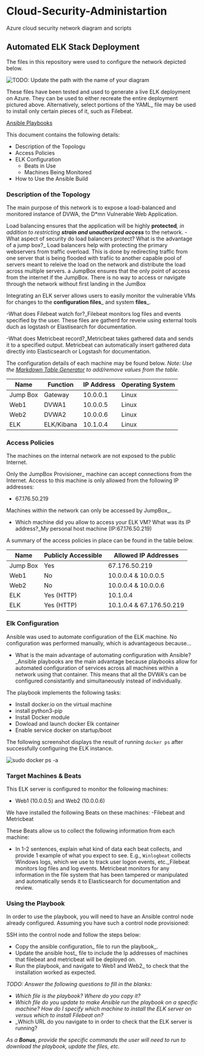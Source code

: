 # Cloud-Security-Administartion
Azure cloud security network diagram and scripts
## Automated ELK Stack Deployment

The files in this repository were used to configure the network depicted below.

![TODO: Update the path with the name of your diagram](Images/diagram_filename.png)

These files have been tested and used to generate a live ELK deployment on Azure. They can be used to either recreate the entire deployment pictured above. Alternatively, select portions of the YAML_ file may be used to install only certain pieces of it, such as Filebeat.

[Ansible Playbooks](https://drive.google.com/drive/folders/1g2Fd8K3v1uw2_Y1VN8LVALgtvCYTF7LO?usp=sharing)


This document contains the following details:
- Description of the Topologu
- Access Policies
- ELK Configuration
  - Beats in Use
  - Machines Being Monitored
- How to Use the Ansible Build


### Description of the Topology

The main purpose of this network is to expose a load-balanced and monitored instance of DVWA, the D*mn Vulnerable Web Application.

Load balancing ensures that the application will be highly **protected**_, in addition to restricting **strain and unauthorized access**_ to the network.
-What aspect of security do load balancers protect? What is the advantage of a jump box?_ Load balancers help with protecting the primary webservers from traffic overload. This is done by redirecting traffic from one server that is being flooded with trafiic to another capable pool of servers meant to releive the load on the network and distribute the load across multiple servers. a JumpBox ensures that the only point of access from the internet if the JumpBox. There is no way to access or navigate through the network without first landing in the JumBox

Integrating an ELK server allows users to easily monitor the vulnerable VMs for changes to the **configuration files**_ and system **files**_.

-What does Filebeat watch for?_Filebeat monitors log files and events specified by the user. These files are gatherd for reveiw using external tools duch as logstash or Elastisearch for documentation. 

-What does Metricbeat record?_Metricbeat takes gathered data and sends it to a specified output. Metricbeat can automatically insert gathered data directly into Elasticsearch or Logstash for documentation.

The configuration details of each machine may be found below.
_Note: Use the [Markdown Table Generator](http://www.tablesgenerator.com/markdown_tables) to add/remove values from the table_.

| Name     | Function  | IP Address | Operating System |
|----------|-----------|------------|------------------|
| Jump Box | Gateway   | 10.0.0.1   | Linux            |
| Web1     | DVWA1     | 10.0.0.5   | Linux            |
| Web2     | DVWA2     | 10.0.0.6   | Linux            |
| ELK      | ELK/Kibana| 10.1.0.4   | Linux            |

### Access Policies

The machines on the internal network are not exposed to the public Internet. 

Only the JumpBox Provisioner_ machine can accept connections from the Internet. Access to this machine is only allowed from the following IP addresses:
- 67.176.50.219

Machines within the network can only be accessed by JumpBox_.
- Which machine did you allow to access your ELK VM? What was its IP address?_My personal host machine (IP:67.176.50.219)

A summary of the access policies in place can be found in the table below.

| Name     | Publicly Accessible | Allowed IP Addresses     |
|----------|---------------------|--------------------------|
| Jump Box | Yes                 | 67.176.50.219            |
| Web1     | No                  | 10.0.0.4 & 10.0.0.5      |
| Web2     | No                  | 10.0.0.4 & 10.0.0.6      |
| ELK      | Yes (HTTP)          | 10.1.0.4                 |
| ELK      | Yes (HTTP)          | 10.1.0.4 & 67.176.50.219 |

### Elk Configuration

Ansible was used to automate configuration of the ELK machine. No configuration was performed manually, which is advantageous because...
- What is the main advantage of automating configuration with Ansible?_Ansible playbooks are the main advantage because playbooks allow for automated configuration of services across all machines within a network using that container. This means that all the DVWA's can be configured consistantly and simultaneously instead of individually. 

The playbook implements the following tasks:
- Install docker.io on the virtual machine
- install python3-pip
- Install Docker module
- Dowload and launch docker Elk container
- Enable service docker on startup/boot

The following screenshot displays the result of running `docker ps` after successfully configuring the ELK instance.

![sudo docker ps -a](https://user-images.githubusercontent.com/89329304/148287830-14c3ca64-2b82-4695-8464-6f05820c5a06.png)

 
### Target Machines & Beats
This ELK server is configured to monitor the following machines:
- Web1 (10.0.0.5) and Web2 (10.0.0.6)

We have installed the following Beats on these machines:
-Filebeat and Metricbeat

These Beats allow us to collect the following information from each machine:
- In 1-2 sentences, explain what kind of data each beat collects, and provide 1 example of what you expect to see. E.g., `Winlogbeat` collects Windows logs, which we use to track user logon events, etc._Filebeat monitors log files and log events. Metricbeat monitors for any information in the file system that has been tampered or manipulated and automatically sends it to Elasticsearch for documentation and review. 

### Using the Playbook
In order to use the playbook, you will need to have an Ansible control node already configured. Assuming you have such a control node provisioned: 

SSH into the control node and follow the steps below:
- Copy the ansible configuration_ file to run the playbook_.
- Update the ansible host_ file to include the Ip addresses of machines that filebeat and metricbeat will be deployed on. 
- Run the playbook, and navigate to Web1 and Web2_ to check that the installation worked as expected.

_TODO: Answer the following questions to fill in the blanks:_
- _Which file is the playbook? Where do you copy it?_
- _Which file do you update to make Ansible run the playbook on a specific machine? How do I specify which machine to install the ELK server on versus which to install Filebeat on?_
- _Which URL do you navigate to in order to check that the ELK server is running?

_As a **Bonus**, provide the specific commands the user will need to run to download the playbook, update the files, etc._

